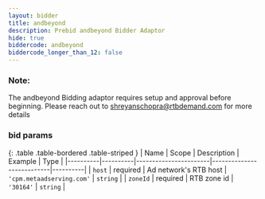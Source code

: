 ```yaml
---
layout: bidder
title: andbeyond
description: Prebid andbeyond Bidder Adaptor
hide: true
biddercode: andbeyond
biddercode_longer_than_12: false
---
```


### Note:

The andbeyond Bidding adaptor requires setup and approval before beginning. Please reach out to <shreyanschopra@rtbdemand.com> for more details

### bid params

{: .table .table-bordered .table-striped }
| Name     | Scope    | Description           | Example                   | Type     |
|----------|----------|-----------------------|---------------------------|----------|
| `host`   | required | Ad network's RTB host | `'cpm.metaadserving.com'` | `string` |
| `zoneId` | required | RTB zone id           | `'30164'`                 | `string` |
